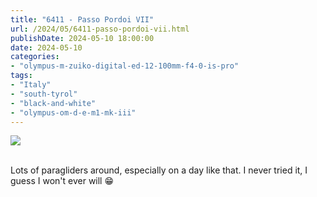 ```yaml
---
title: "6411 - Passo Pordoi VII"
url: /2024/05/6411-passo-pordoi-vii.html
publishDate: 2024-05-10 18:00:00
date: 2024-05-10
categories:
- "olympus-m-zuiko-digital-ed-12-100mm-f4-0-is-pro"
tags:
- "Italy"
- "south-tyrol"
- "black-and-white"
- "olympus-om-d-e-m1-mk-iii"
---
```

<div class="container">
<div class="center"><a target="_blank" href="https://d25zfm9zpd7gm5.cloudfront.net/1200x1200/2020/20200904_132812_lr.jpg"><img class="webfeedsFeaturedVisual" src="https://d25zfm9zpd7gm5.cloudfront.net/0600x0600/2020/20200904_132812_lr.jpg" /></a></div>
</div>
<br />

Lots of paragliders around, especially on a day like that. I never tried it, I guess I won't ever will :grin: 
